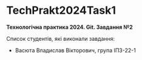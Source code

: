 # TechPrakt2024Task1
**Технологічна практика 2024. Git. Завдання №2**

Список студентів, які виконали завдання:
* Васюта Владислав Вікторович, група ІПЗ-22-1
